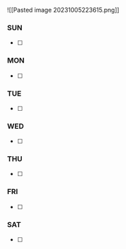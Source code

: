 ![[Pasted image 20231005223615.png]]
### SUN
- [ ] 

### MON
- [ ] 

### TUE
- [ ] 

### WED
- [ ] 

### THU
- [ ] 

### FRI
- [ ] 

### SAT
- [ ] 
